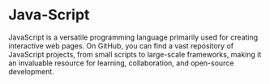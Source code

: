# Java-Script
JavaScript is a versatile programming language primarily used for creating interactive web pages. On GitHub, you can find a vast repository of JavaScript projects, from small scripts to large-scale frameworks, making it an invaluable resource for learning, collaboration, and open-source development.

